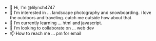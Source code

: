 - 👋 Hi, I’m @lilynch4747
- 👀 I’m interested in ... landscape photography and snowboarding. i love the outdoors and traveling. catch me outside how about that.
- 🌱 I’m currently learning ... html and javascript. 
- 💞️ I’m looking to collaborate on ... web dev
- 📫 How to reach me ... pm for email

<!---
lilynch4747/lilynch4747 is a ✨ special ✨ repository because its `README.md` (this file) appears on your GitHub profile.
You can click the Preview link to take a look at your changes.
--->

